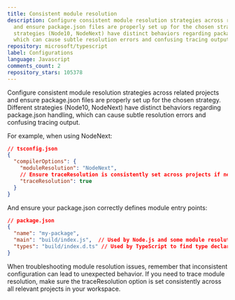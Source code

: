 ```yaml
---
title: Consistent module resolution
description: Configure consistent module resolution strategies across related projects
  and ensure package.json files are properly set up for the chosen strategy. Different
  strategies (Node10, NodeNext) have distinct behaviors regarding package.json handling,
  which can cause subtle resolution errors and confusing tracing output.
repository: microsoft/typescript
label: Configurations
language: Javascript
comments_count: 2
repository_stars: 105378
---
```


Configure consistent module resolution strategies across related projects and ensure package.json files are properly set up for the chosen strategy. Different strategies (Node10, NodeNext) have distinct behaviors regarding package.json handling, which can cause subtle resolution errors and confusing tracing output.

For example, when using NodeNext:
```json
// tsconfig.json
{
  "compilerOptions": {
    "moduleResolution": "NodeNext",
    // Ensure traceResolution is consistently set across projects if needed for debugging
    "traceResolution": true
  }
}
```

And ensure your package.json correctly defines module entry points:
```json
// package.json
{
  "name": "my-package",
  "main": "build/index.js",  // Used by Node.js and some module resolution strategies
  "types": "build/index.d.ts" // Used by TypeScript to find type declarations
}
```

When troubleshooting module resolution issues, remember that inconsistent configuration can lead to unexpected behavior. If you need to trace module resolution, make sure the traceResolution option is set consistently across all relevant projects in your workspace.